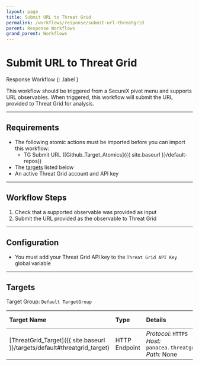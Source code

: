 ```yaml
---
layout: page
title: Submit URL to Threat Grid
permalink: /workflows/response/submit-url-threatgrid
parent: Response Workflows
grand_parent: Workflows
---
```


# Submit URL to Threat Grid
<div markdown="1">
Response Workflow
{: .label }
</div>

This workflow should be triggered from a SecureX pivot menu and supports URL observables. When triggered, this workflow will submit the URL provided to Threat Grid for analysis.

---

## Requirements
* The following atomic actions must be imported before you can import this workflow:
	* TG Submit URL ([Github_Target_Atomics]({{ site.baseurl }}/default-repos))
* The [targets](#targets) listed below
* An active Threat Grid account and API key

---

## Workflow Steps
1. Check that a supported observable was provided as input
1. Submit the URL provided as the observable to Threat Grid

---

## Configuration
* You must add your Threat Grid API key to the `Threat Grid API Key` global variable

---

## Targets
Target Group: `Default TargetGroup`

| Target Name | Type | Details | Account Keys | Notes |
|:------------|:-----|:--------|:-------------|:------|
| [ThreatGrid_Target]({{ site.baseurl }}/targets/default#threatgrid_target) | HTTP Endpoint | _Protocol:_ `HTTPS`<br />_Host:_ `panacea.threatgrid.com`<br />_Path:_ None | None | Created by default |
